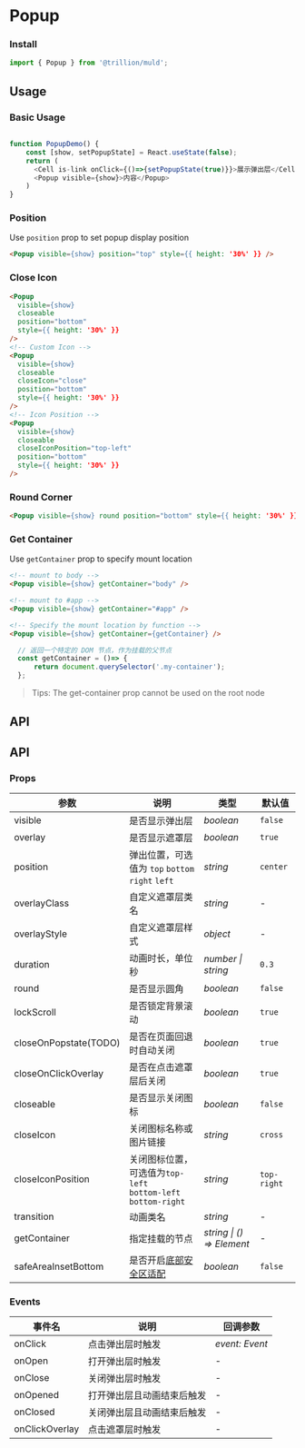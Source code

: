# Popup

### Install

```js
import { Popup } from '@trillion/muld';
```

## Usage

### Basic Usage

```js

function PopupDemo() {
    const [show, setPopupState] = React.useState(false);
    return (
      <Cell is-link onClick={()=>{setPopupState(true)}}>展示弹出层</Cell>
      <Popup visible={show}>内容</Popup>
    )
}

```

### Position

Use `position` prop to set popup display position

```html
<Popup visible={show} position="top" style={{ height: '30%' }} />
```

### Close Icon

```html
<Popup
  visible={show}
  closeable
  position="bottom"
  style={{ height: '30%' }}
/>
<!-- Custom Icon -->
<Popup
  visible={show}
  closeable
  closeIcon="close"
  position="bottom"
  style={{ height: '30%' }}
/>
<!-- Icon Position -->
<Popup
  visible={show}
  closeable
  closeIconPosition="top-left"
  position="bottom"
  style={{ height: '30%' }}
/>
```

### Round Corner

```html
<Popup visible={show} round position="bottom" style={{ height: '30%' }} />
```

### Get Container

Use `getContainer` prop to specify mount location

```html
<!-- mount to body -->
<Popup visible={show} getContainer="body" />

<!-- mount to #app -->
<Popup visible={show} getContainer="#app" />

<!-- Specify the mount location by function -->
<Popup visible={show} getContainer={getContainer} />
```

```js
  // 返回一个特定的 DOM 节点，作为挂载的父节点
  const getContainer = ()=> {
      return document.querySelector('.my-container');
  };
```

> Tips: The get-container prop cannot be used on the root node

## API

## API

### Props

| 参数 | 说明 | 类型 | 默认值 |
| --- | --- | --- | --- |
| visible | 是否显示弹出层 | _boolean_ | `false` |
| overlay | 是否显示遮罩层 | _boolean_ | `true` |
| position | 弹出位置，可选值为 `top` `bottom` `right` `left` | _string_ | `center` |
| overlayClass | 自定义遮罩层类名 | _string_ | - |
| overlayStyle | 自定义遮罩层样式 | _object_ | - |
| duration | 动画时长，单位秒 | _number \| string_ | `0.3` |
| round | 是否显示圆角 | _boolean_ | `false` |
| lockScroll | 是否锁定背景滚动 | _boolean_ | `true` |
| closeOnPopstate(TODO)| 是否在页面回退时自动关闭 | _boolean_ | `true` |
| closeOnClickOverlay | 是否在点击遮罩层后关闭 | _boolean_ | `true` |
| closeable | 是否显示关闭图标 | _boolean_ | `false` |
| closeIcon | 关闭图标名称或图片链接 | _string_ | `cross` |
| closeIconPosition | 关闭图标位置，可选值为`top-left`<br>`bottom-left` `bottom-right` | _string_ | `top-right` |
| transition | 动画类名 | _string_ | - 
| getContainer | 指定挂载的节点 | _string \| () => Element_ | - |
| safeAreaInsetBottom  | 是否开启[底部安全区适配](#/zh-CN/quickstart#di-bu-an-quan-qu-gua-pei) | _boolean_ | `false` |

### Events

| 事件名        | 说明                       | 回调参数       |
| ------------- | -------------------------- | -------------- |
| onClick         | 点击弹出层时触发           | _event: Event_ |
| onOpen          | 打开弹出层时触发           | -              |
| onClose         | 关闭弹出层时触发           | -              |
| onOpened        | 打开弹出层且动画结束后触发   | -              |
| onClosed        | 关闭弹出层且动画结束后触发   | -              |
| onClickOverlay  | 点击遮罩层时触发           | -              |
